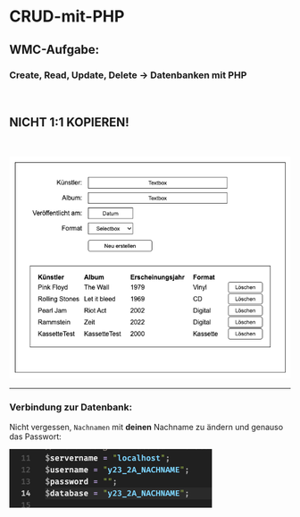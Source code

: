 # CRUD-mit-PHP

## WMC-Aufgabe:

### Create, Read, Update, Delete -> Datenbanken mit PHP

<br>

## NICHT 1:1 KOPIEREN!

<br>

![Screenshot von der Seite](./assets/WMC-CRUD.png)

---

### Verbindung zur Datenbank:

Nicht vergessen, `Nachnamen` mit **deinen** Nachname zu ändern und genauso das Passwort:

![Screenshot](./assets/VZDB.png)